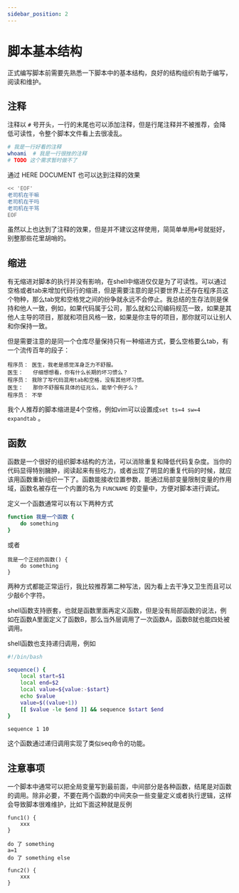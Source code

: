 ```yaml
---
sidebar_position: 2
---
```


# 脚本基本结构

正式编写脚本前需要先熟悉一下脚本中的基本结构，良好的结构组织有助于编写，阅读和维护。

## 注释
注释以 `#` 号开头，一行的末尾也可以添加注释，但是行尾注释并不被推荐，会降低可读性，令整个脚本文件看上去很凌乱。
```bash
# 我是一行好看的注释
whoami  # 我是一行很挫的注释
# TODO 这个需求暂时做不了
```
通过 HERE DOCUMENT 也可以达到注释的效果
```bash
<< 'EOF'
老司机在干嘛
老司机在干吗
老司机在干骂
EOF
```
虽然以上也达到了注释的效果，但是并不建议这样使用，简简单单用`#`号就挺好，别整那些花里胡哨的。

## 缩进
有无缩进对脚本的执行并没有影响，在shell中缩进仅仅是为了可读性。可以通过空格或者tab来增加代码行的缩进，但是需要注意的是只要世界上还存在程序员这个物种，那么tab党和空格党之间的纷争就永远不会停止。我总结的生存法则是保持和他人一致，例如，如果代码属于公司，那么就和公司编码规范一致，如果是其他人主导的项目，那就和项目风格一致，如果是你主导的项目，那你就可以让别人和你保持一致。

但是需要注意的是同一个仓库尽量保持只有一种缩进方式，要么空格要么tab，有一个流传百年的段子：
```
程序员： 医生，我老是感觉浑身乏力不舒服。
医生：   仔细想想看，你有什么长期的坏习惯么？
程序员： 我除了写代码混用tab和空格，没有其他坏习惯。
医生：   那你不舒服有具体的征兆么，能举个例子么？
程序员： 不举
```

我个人推荐的脚本缩进是4个空格，例如vim可以设置成`set ts=4 sw=4 expandtab` 。

## 函数

函数是一个很好的组织脚本结构的方法，可以消除重复和降低代码复杂度。当你的代码显得特别臃肿，阅读起来有些吃力，或者出现了明显的重复代码的时候，就应该用函数重新组织一下了。函数能接收位置参数，能通过局部变量限制变量的作用域，函数名被存在一个内置的名为 `FUNCNAME` 的变量中，方便对脚本进行调试。

定义一个函数通常可以有以下两种方式

```bash
function 我是一个函数 {
    do something
}
```

或者
```
我是一个正经的函数() {
    do something
}
```
两种方式都能正常运行，我比较推荐第二种写法，因为看上去干净又卫生而且可以少敲6个字符。

shell函数支持嵌套，也就是函数里面再定义函数，但是没有局部函数的说法，例如在函数A里面定义了函数B，那么当外层调用了一次函数A，函数B就也能四处被调用。

shell函数也支持递归调用，例如
```bash
#!/bin/bash

sequence() {
	local start=$1
	local end=$2
	local value=${value:-$start}
	echo $value
	value=$((value+1))
	[[ $value -le $end ]] && sequence $start $end
}

sequence 1 10
```
这个函数通过递归调用实现了类似seq命令的功能。

## 注意事项

一个脚本中通常可以把全局变量写到最前面，中间部分是各种函数，结尾是对函数的调用。除非必要，不要在两个函数的中间夹杂一些变量定义或者执行逻辑，这样会导致脚本很难维护，比如下面这种就是反例
```
func1() {
    xxx
}

do 了 something
a=1
do 了 something else

func2() {
    xxx
}
```

